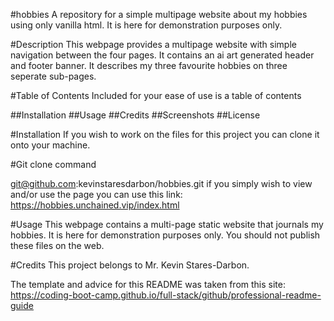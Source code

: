 #hobbies
A repository for a simple multipage website about my hobbies using only vanilla html.  It is here for demonstration purposes only.

#Description
This webpage provides a multipage website with simple navigation between the four pages.
It contains an ai art generated header and footer banner.
It describes my three favourite hobbies on three seperate sub-pages.

#Table of Contents
Included for your ease of use is a table of contents

##Installation
##Usage
##Credits
##Screenshots
##License

#Installation
If you wish to work on the files for this project you can clone it onto your machine.

#Git clone command

git@github.com:kevinstaresdarbon/hobbies.git
if you simply wish to view and/or use the page you can use this link:
https://hobbies.unchained.vip/index.html

#Usage
This webpage contains a multi-page static website that journals my hobbies.  It is here for demonstration purposes only.  You should not publish these files on the web.

#Credits
This project belongs to Mr. Kevin Stares-Darbon.

The template and advice for this README was taken from this site:
https://coding-boot-camp.github.io/full-stack/github/professional-readme-guide
